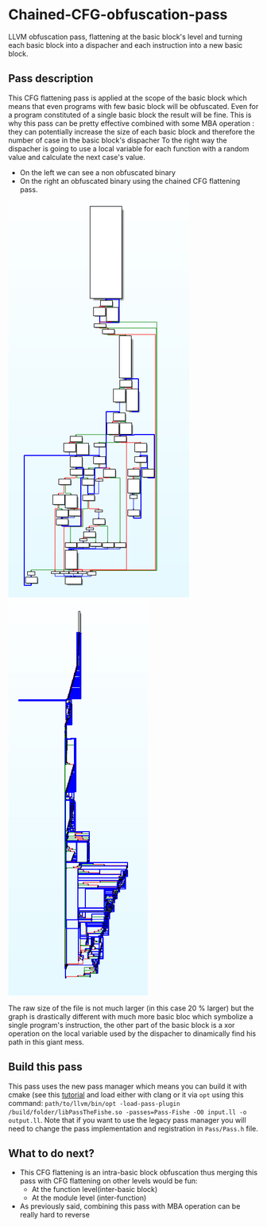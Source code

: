 # Chained-CFG-obfuscation-pass
LLVM obfuscation pass, flattening at the basic block's level and turning each basic block into a dispacher and each instruction into a new basic block.
## Pass description
This CFG flattening pass is applied at the scope of the basic block which means that even programs with few basic block will be obfuscated. Even for a program constituted of a single basic block the result will be fine. This is why this pass can be pretty effective combined with some MBA operation : they can potentially increase the size of each basic block and therefore the number of case in the basic block's dispacher To the right way the dispacher is going to use a local variable for each function with a random value and calculate the next case's value.

* On the left we can see a non obfuscated binary
* On the right an obfuscated binary using the chained CFG flattening pass.

![Non obfuscated binary](./screenshots/NonObf.PNG)
![Non obfuscated binary](./screenshots/Obf.PNG)

The raw size of the file is not much larger (in this case 20 % larger) but the graph is drastically different with much more basic bloc which symbolize a single program's instruction, the other part of the basic block is a xor operation on the local variable used by the dispacher to dinamically find his path in this giant mess.

## Build this pass
This pass uses the new pass manager which means you can build it with cmake (see this [tutorial](https://github.com/banach-space/llvm-tutor#helloworld-your-first-pass) and load either with clang or it via ```opt``` using this command:
```path/to/llvm/bin/opt -load-pass-plugin /build/folder/libPassTheFishe.so -passes=Pass-Fishe -O0 input.ll -o output.ll```.
Note that if you want to use the legacy pass manager you will need to change the pass implementation and registration in ```Pass/Pass.h``` file.
## What to do next?
* This CFG flattening is an intra-basic block obfuscation thus merging this pass with CFG flattening on other levels would be fun:
    + At the function level(inter-basic block)
    + At the module level (inter-function)
* As previously said, combining this pass with MBA operation can be really hard to reverse
